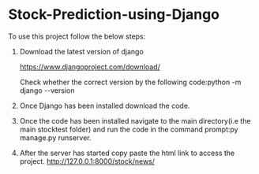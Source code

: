 # Stock-Prediction-using-Django
To use this project follow the below steps:
1. Download the latest version of django
   
   https://www.djangoproject.com/download/
   
   Check whether the correct version by the following code:python -m django --version
2. Once Django has been installed download the code.
   
3. Once the code has been installed navigate to the main directory(i.e the main stocktest folder) and run the code in the command prompt:py manage.py runserver.
   
4. After the server has started copy paste the html link to access the project.
   http://127.0.0.1:8000/stock/news/
